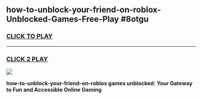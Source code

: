 
## how-to-unblock-your-friend-on-roblox-Unblocked-Games-Free-Play #8otgu
<h3>
<a href="https://us.freeplayer.one?title=how-to-unblock-your-friend-on-roblox&ref=9M">CLICK TO PLAY</a></h3>
<hr>

<h3>
<a href="https://us.freeplayer.one?title=how-to-unblock-your-friend-on-roblox&ref=9M">CLICK 2 PLAY</a>
  
</h3>

<a href="https://us.freeplayer.one?title=how-to-unblock-your-friend-on-roblox&ref=9M"><img src="https://clearcache.store/games.png"></a>


**how-to-unblock-your-friend-on-roblox games unblocked: Your Gateway to Fun and Accessible Online Gaming**
